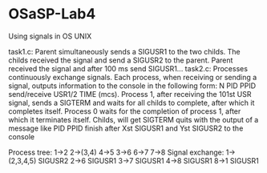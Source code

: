 # OSaSP-Lab4
Using signals in OS UNIX

task1.c:
  Parent simultaneously sends a SIGUSR1 to the two childs. The childs received the signal and send a SIGUSR2 to the parent. Parent received the signal and after 100 ms send SIGUSR1...
task2.c:
  Processes continuously exchange signals. Each process, when receiving or sending a signal, outputs information to the console in the following form: N PID PPID send/receive USR1/2 TIME (mcs). Process 1, after receiving the 101st USR signal, sends a SIGTERM and waits for all childs to complete, after which it completes itself. Process 0 waits for the completion of process 1, after which it terminates itself. Childs, will get SIGTERM quits with the output of a message like PID PPID finish after Xst SIGUSR1 and Yst SIGUSR2 to the console
  
  Process tree:
    1->2 2->(3,4) 4->5 3->6 6->7 7->8
  Signal exchange:
    1->(2,3,4,5) SIGUSR2 2->6 SIGUSR1 3->7 SIGUSR1 4->8 SIGUSR1 8->1 SIGUSR1
